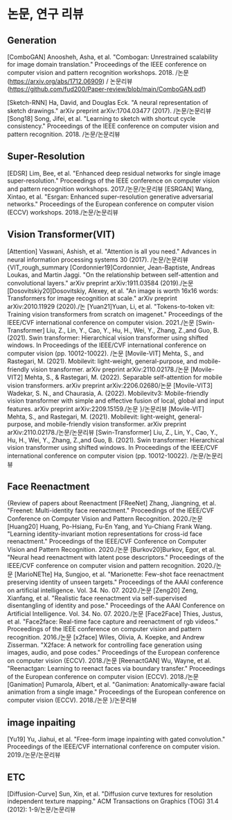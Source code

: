 # 논문, 연구 리뷰
## Generation
[ComboGAN] Anoosheh, Asha, et al. "Combogan: Unrestrained scalability for image domain translation." Proceedings of the IEEE conference on computer vision and pattern recognition workshops. 2018. /논문(https://arxiv.org/abs/1712.06909) / 논문리뷰(https://github.com/fud200/Paper-review/blob/main/ComboGAN.pdf)

[Sketch-RNN] Ha, David, and Douglas Eck. "A neural representation of sketch drawings." arXiv preprint arXiv:1704.03477 (2017). /논문/논문리뷰
[Song18] Song, Jifei, et al. "Learning to sketch with shortcut cycle consistency." Proceedings of the IEEE conference on computer vision and pattern recognition. 2018. /논문/논문리뷰
## Super-Resolution
[EDSR] Lim, Bee, et al. "Enhanced deep residual networks for single image super-resolution." Proceedings of the IEEE conference on computer vision and pattern recognition workshops. 2017./논문/논문리뷰
[ESRGAN] Wang, Xintao, et al. "Esrgan: Enhanced super-resolution generative adversarial networks." Proceedings of the European conference on computer vision (ECCV) 
workshops. 2018./논문/논문리뷰
## Vision Transformer(VIT)
[Attention] Vaswani, Ashish, et al. "Attention is all you need." Advances in neural information processing systems 30 (2017). /논문/논문리뷰
{VIT_rough_summary
[Cordonnier19]Cordonnier, Jean-Baptiste, Andreas Loukas, and Martin Jaggi. "On the relationship between self-attention and convolutional layers." arXiv preprint arXiv:1911.03584 (2019)./논문
[Dosovitskiy20]Dosovitskiy, Alexey, et al. "An image is worth 16x16 words: Transformers for image recognition at scale." arXiv preprint arXiv:2010.11929 (2020)./논
[Yuan21]Yuan, Li, et al. "Tokens-to-token vit: Training vision transformers from scratch on imagenet." Proceedings of the IEEE/CVF international conference on computer vision. 2021./논문
[Swin-Transformer] Liu, Z., Lin, Y., Cao, Y., Hu, H., Wei, Y., Zhang, Z.,and Guo, B. (2021). Swin transformer: Hierarchical vision transformer using shifted windows. In Proceedings of the IEEE/CVF international conference on computer vision (pp. 10012-10022). /논문
[Movile-VIT] Mehta, S., and Rastegari, M. (2021). Mobilevit: light-weight, general-purpose, and mobile-friendly vision transformer. arXiv preprint arXiv:2110.02178./논문
[Movile-VIT2] Mehta, S., & Rastegari, M. (2022). Separable self-attention for mobile vision transformers. arXiv preprint arXiv:2206.02680/논문
[Movile-VIT3] Wadekar, S. N., and Chaurasia, A. (2022). Mobilevitv3: Mobile-friendly vision transformer with simple and effective fusion of local, global and input features. arXiv preprint arXiv:2209.15159./논문
}/논문리뷰
[Movile-VIT] Mehta, S., and Rastegari, M. (2021). Mobilevit: light-weight, general-purpose, and mobile-friendly vision transformer. arXiv preprint arXiv:2110.02178./논문/논문리뷰
[Swin-Transformer] Liu, Z., Lin, Y., Cao, Y., Hu, H., Wei, Y., Zhang, Z.,and Guo, B. (2021). Swin transformer: Hierarchical vision transformer using shifted windows. In Proceedings of the IEEE/CVF international conference on computer vision (pp. 10012-10022). /논문/논문리뷰

## Face Reenactment
{Review of papers about Reenactment
[FReeNet] Zhang, Jiangning, et al. "Freenet: Multi-identity face reenactment." Proceedings of the IEEE/CVF Conference on Computer Vision and Pattern Recognition. 2020./논문
[Huang20] Huang, Po-Hsiang, Fu-En Yang, and Yu-Chiang Frank Wang. "Learning identity-invariant motion representations for cross-id face reenactment." Proceedings of the IEEE/CVF Conference on Computer Vision and Pattern Recognition. 2020./논문
[Burkov20]Burkov, Egor, et al. "Neural head reenactment with latent pose descriptors." Proceedings of the IEEE/CVF conference on computer vision and pattern recognition. 2020./논문
[MarioNETte] Ha, Sungjoo, et al. "Marionette: Few-shot face reenactment preserving identity of unseen targets." Proceedings of the AAAI conference on artificial intelligence. Vol. 34. No. 07. 2020./논문
[Zeng20] Zeng, Xianfang, et al. "Realistic face reenactment via self-supervised disentangling of identity and pose." Proceedings of the AAAI Conference on Artificial Intelligence. Vol. 34. No. 07. 2020./논문
[Face2Face] Thies, Justus, et al. "Face2face: Real-time face capture and reenactment of rgb videos." Proceedings of the IEEE conference on computer vision and pattern recognition. 2016./논문
[x2face] Wiles, Olivia, A. Koepke, and Andrew Zisserman. "X2face: A network for controlling face generation using images, audio, and pose codes." Proceedings of the European conference on computer vision (ECCV). 2018./논문
[ReenactGAN] Wu, Wayne, et al. "Reenactgan: Learning to reenact faces via boundary transfer." Proceedings of the European conference on computer vision (ECCV). 2018./논문
[Ganimation] Pumarola, Albert, et al. "Ganimation: Anatomically-aware facial animation from a single image." Proceedings of the European conference on computer vision (ECCV). 2018./논문
}/논문리뷰

## image inpaiting
[Yu19] Yu, Jiahui, et al. "Free-form image inpainting with gated convolution." Proceedings of the IEEE/CVF international conference on computer vision. 2019./논문/논문리뷰

## ETC
[Diffusion-Curve] Sun, Xin, et al. "Diffusion curve textures for resolution independent texture mapping." ACM Transactions on Graphics (TOG) 31.4 (2012): 
1-9/논문/논문리뷰
